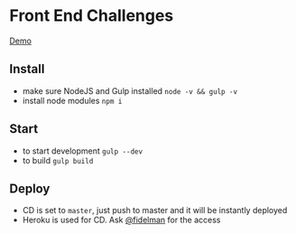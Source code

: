 # Front End Challenges
[Demo](https://actum-fe-challenges.herokuapp.com/)

## Install
- make sure NodeJS and Gulp installed `node -v && gulp -v`
- install node modules `npm i`

## Start
- to start development `gulp --dev`
- to build `gulp build`

## Deploy
- CD is set to `master`, just push to master and it will be instantly deployed
- Heroku is used for CD. Ask [@fidelman](https://github.com/fidelman) for the access
